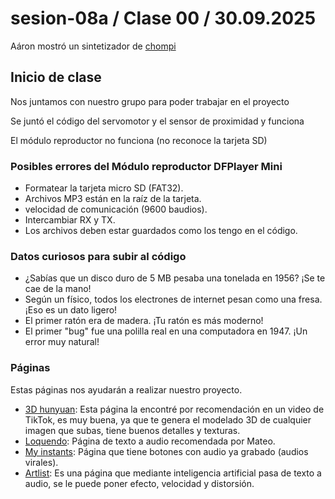 # sesion-08a / Clase 00 / 30.09.2025

Aáron mostró un sintetizador de [chompi](https://chompiclub.com/?srsltid=AfmBOoo2Sy8_3jn8NwnIu6cwiAqlvccJxFe7TZNzB6MteQ_q5BrRmyWa)

## Inicio de clase 

Nos juntamos con nuestro grupo para poder trabajar en el proyecto

Se juntó el código del servomotor y el sensor de proximidad y funciona 

El módulo reproductor no funciona (no reconoce la tarjeta SD)

### Posibles errores del Módulo reproductor DFPlayer Mini

- Formatear la tarjeta micro SD (FAT32).
- Archivos MP3 están en la raíz de la tarjeta.
- velocidad de comunicación (9600 baudios).
- Intercambiar RX y TX.
- Los archivos deben estar guardados como los tengo en el código.

### Datos curiosos para subir al código

- ¿Sabías que un disco duro de 5 MB pesaba una tonelada en 1956? ¡Se te cae de la mano!
- Según un físico, todos los electrones de internet pesan como una fresa. ¡Eso es un dato ligero!
- El primer ratón era de madera. ¡Tu ratón es más moderno!
- El primer "bug" fue una polilla real en una computadora en 1947. ¡Un error muy natural!

### Páginas 
Estas páginas nos ayudarán a realizar nuestro proyecto.

- [3D hunyuan](https://3d.hunyuan.tencent.com/): Esta página la encontré por recomendación en un video de TikTok, es muy buena, ya que te genera el modelado 3D de cualquier imagen que subas, tiene buenos detalles y texturas.
- [Loquendo](https://loquendo.io/): Página de texto a audio recomendada por Mateo.
- [My instants](https://www.myinstants.com/es/search/?name=hola): Página que tiene botones con audio ya grabado (audios virales).
- [Artlist](https://artlist.io/voice-over): Es una página que mediante inteligencia artificial pasa de texto a audio, se le puede poner efecto, velocidad y distorsión.
